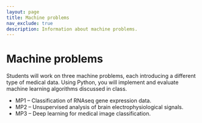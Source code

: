 ```yaml
---
layout: page
title: Machine problems
nav_exclude: true
description: Information about machine problems.
---
```


# Machine problems

Students will work on three machine problems, each introducing a different type of medical data. Using Python, you will implement and evaluate machine learning algorithms discussed in class.

<ul>
  <li>MP1 – Classification of RNAseq gene expression data.</li>
  <li>MP2 – Unsupervised analysis of brain electrophysiological signals.</li>
  <li>MP3 – Deep learning for medical image classification.</li>
</ul>
